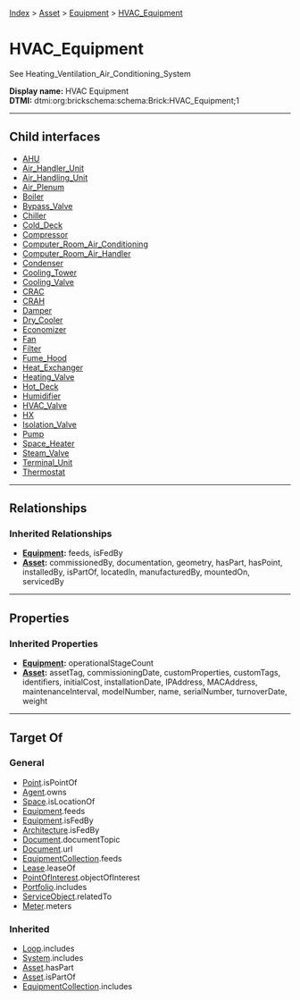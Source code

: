 [Index](../../../index.md) > [Asset](../../Asset.md) > [Equipment](../Equipment.md) > [HVAC_Equipment](#)
# HVAC_Equipment

See Heating_Ventilation_Air_Conditioning_System


**Display name:** HVAC Equipment<br />
**DTMI:** dtmi:org:brickschema:schema:Brick:HVAC_Equipment;1

---

## Child interfaces
* [AHU](AHU/AHU.md)
* [Air_Handler_Unit](Air_Handler_Unit.md)
* [Air_Handling_Unit](Air_Handling_Unit.md)
* [Air_Plenum](Air_Plenum/Air_Plenum.md)
* [Boiler](../Water_Heater/Boiler/Boiler.md)
* [Bypass_Valve](Bypass_Valve/Bypass_Valve.md)
* [Chiller](Chiller/Chiller.md)
* [Cold_Deck](Cold_Deck.md)
* [Compressor](Compressor.md)
* [Computer_Room_Air_Conditioning](Computer_Room_Air_Conditioning.md)
* [Computer_Room_Air_Handler](Computer_Room_Air_Handler.md)
* [Condenser](Condenser.md)
* [Cooling_Tower](Cooling_Tower.md)
* [Cooling_Valve](Cooling_Valve.md)
* [CRAC](CRAC/CRAC.md)
* [CRAH](CRAH.md)
* [Damper](Damper/Damper.md)
* [Dry_Cooler](Dry_Cooler.md)
* [Economizer](Economizer.md)
* [Fan](Fan/Fan.md)
* [Filter](Filter/Filter.md)
* [Fume_Hood](Fume_Hood.md)
* [Heat_Exchanger](Heat_Exchanger/Heat_Exchanger.md)
* [Heating_Valve](Heating_Valve/Heating_Valve.md)
* [Hot_Deck](Hot_Deck.md)
* [Humidifier](Humidifier.md)
* [HVAC_Valve](../Valve/HVAC-/HVAC_Valve.md)
* [HX](HX.md)
* [Isolation_Valve](Isolation_Valve/Isolation_Valve.md)
* [Pump](Pump/Pump.md)
* [Space_Heater](Space_Heater.md)
* [Steam_Valve](Steam_Valve.md)
* [Terminal_Unit](Terminal_Unit/Terminal_Unit.md)
* [Thermostat](Thermostat.md)

---

## Relationships

### Inherited Relationships
* **[Equipment](../Equipment.md):** feeds, isFedBy
* **[Asset](../../Asset.md):** commissionedBy, documentation, geometry, hasPart, hasPoint, installedBy, isPartOf, locatedIn, manufacturedBy, mountedOn, servicedBy

---

## Properties

### Inherited Properties
* **[Equipment](../Equipment.md):** operationalStageCount
* **[Asset](../../Asset.md):** assetTag, commissioningDate, customProperties, customTags, identifiers, initialCost, installationDate, IPAddress, MACAddress, maintenanceInterval, modelNumber, name, serialNumber, turnoverDate, weight

---

## Target Of
### General
* [Point](../../../Point/Point.md).isPointOf
* [Agent](../../../Agent/Agent.md).owns
* [Space](../../../Space/Space.md).isLocationOf
* [Equipment](../Equipment.md).feeds
* [Equipment](../Equipment.md).isFedBy
* [Architecture](../../../Space/Architecture/Architecture.md).isFedBy
* [Document](../../../Information/Document/Document.md).documentTopic
* [Document](../../../Information/Document/Document.md).url
* [EquipmentCollection](../../../Collection/Equipment-.md).feeds
* [Lease](../../../Event/Lease.md).leaseOf
* [PointOfInterest](../../../Information/PointOfInterest.md).objectOfInterest
* [Portfolio](../../../Collection/Portfolio.md).includes
* [ServiceObject](../../../Information/ServiceObject/ServiceObject.md).relatedTo
* [Meter](../Meter/Meter.md).meters
### Inherited
* [Loop](../../../Collection/Loop/Loop.md).includes
* [System](../../../Collection/System/System.md).includes
* [Asset](../../Asset.md).hasPart
* [Asset](../../Asset.md).isPartOf
* [EquipmentCollection](../../../Collection/Equipment-.md).includes
